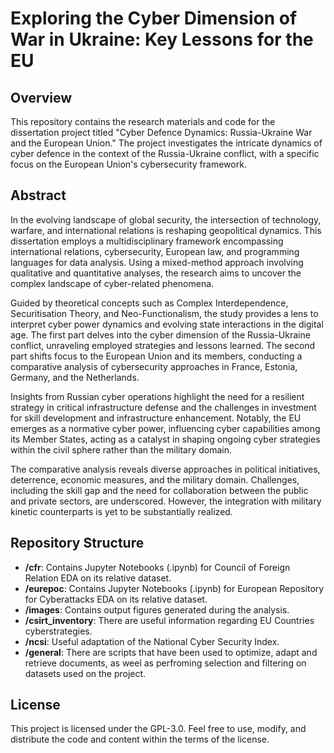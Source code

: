 # Exploring the Cyber Dimension of War in Ukraine: Key Lessons for the EU

## Overview

This repository contains the research materials and code for the dissertation project titled "Cyber Defence Dynamics: Russia-Ukraine War and the European Union." The project investigates the intricate dynamics of cyber defence in the context of the Russia-Ukraine conflict, with a specific focus on the European Union's cybersecurity framework.

## Abstract

In the evolving landscape of global security, the intersection of technology, warfare, and international relations is reshaping geopolitical dynamics. This dissertation employs a multidisciplinary framework encompassing international relations, cybersecurity, European law, and programming languages for data analysis. Using a mixed-method approach involving qualitative and quantitative analyses, the research aims to uncover the complex landscape of cyber-related phenomena.

Guided by theoretical concepts such as Complex Interdependence, Securitisation Theory, and Neo-Functionalism, the study provides a lens to interpret cyber power dynamics and evolving state interactions in the digital age. The first part delves into the cyber dimension of the Russia-Ukraine conflict, unraveling employed strategies and lessons learned. The second part shifts focus to the European Union and its members, conducting a comparative analysis of cybersecurity approaches in France, Estonia, Germany, and the Netherlands.

Insights from Russian cyber operations highlight the need for a resilient strategy in critical infrastructure defense and the challenges in investment for skill development and infrastructure enhancement. Notably, the EU emerges as a normative cyber power, influencing cyber capabilities among its Member States, acting as a catalyst in shaping ongoing cyber strategies within the civil sphere rather than the military domain.

The comparative analysis reveals diverse approaches in political initiatives, deterrence, economic measures, and the military domain. Challenges, including the skill gap and the need for collaboration between the public and private sectors, are underscored. However, the integration with military kinetic counterparts is yet to be substantially realized.

## Repository Structure

- **/cfr**: Contains Jupyter Notebooks (.ipynb) for Council of Foreign Relation EDA on its relative dataset.
- **/eurepoc**: Contains Jupyter Notebooks (.ipynb) for European Repository for Cyberattacks EDA on its relative dataset.
- **/images**: Contains output figures generated during the analysis.
- **/csirt_inventory**: There are useful information regarding EU Countries cyberstrategies.
- **/ncsi**: Useful adaptation of the National Cyber Security Index.
- **/general**: There are scripts that have been used to optimize, adapt and retrieve documents, as weel as perfroming selection and filtering on datasets used on the project.

## License

This project is licensed under the GPL-3.0. Feel free to use, modify, and distribute the code and content within the terms of the license.
